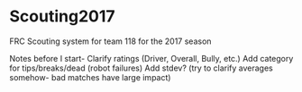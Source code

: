 # Scouting2017
FRC Scouting system for team 118 for the 2017 season

Notes before I start-
Clarify ratings (Driver, Overall, Bully, etc.)
Add category for tips/breaks/dead (robot failures)
Add stdev? (try to clarify averages somehow- bad matches have large impact)
